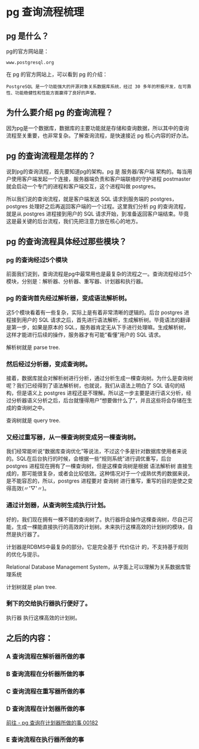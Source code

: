 

# pg 查询流程梳理

## pg 是什么？

pg的官方网站是： 
    
    www.postgresql.org

在 pg 的官方网站上，可以看到 pg 的介绍：
    
    PostgreSQL 是一个功能强大的开源对象关系数据库系统，经过 30 多年的积极开发，在可靠性、功能稳健性和性能方面赢得了良好的声誉。

## 为什么要介绍 pg 的查询流程？

因为pg是一个数据库，数据库的主要功能就是存储和查询数据，所以其中的查询流程至关重要，也非常复杂。了解查询流程，是快速接近 pg 核心内容的好办法。

## pg 的查询流程是怎样的？

说到pg的查询流程，首先要知道pg的架构。pg 是 服务器/客户端 架构的。每当用户使用客户端发起一个连接，服务器端负责和客户端联络的守护进程 postmaster 就会启动一个专门的进程和客户端交互，这个进程叫做 postgres。


所以我们说的查询流程，就是客户端发送 SQL 请求到服务端的 postgres，postgres 处理好之后再返回客户端的一个过程。这里我们分析 pg 的查询流程，就是从 postgres 进程接到用户的 SQL 请求开始，到准备返回客户端结束。毕竟这是最关键的后台流程，我们先把注意力放在核心的地方。

## pg 的查询流程具体经过那些模块？

### pg 的查询经过5个模块
前面我们说到，查询流程是pg中最常用也是最复杂的流程之一。查询流程经过5个模块，分别是：解析器、分析器、重写器、计划器和执行器。

### pg 的查询首先经过解析器，变成语法解析树。
这5个模块看着有一些复杂，实际上是有着非常清晰的逻辑的。后台 postgres 进程接到用户的 SQL 请求之后，首先进行语法解析，生成解析树。毕竟语法的翻译是第一步，如果是原本的 SQL，服务器肯定无从下手进行处理嘛。生成解析树，这样才能进行后续的操作，服务器才有可能“看懂”用户的 SQL 请求。


解析树就是 parse tree.

### 然后经过分析器，变成查询树。
接着，数据库就会对解析树进行分析，通过分析生成一棵查询树。为什么是查询树呢？我们已经得到了语法解析树，也就说，我们从语法上明白了 SQL 语句的结构，但是语义上 postgres 进程还是不理解。所以这一步主要是进行语义分析，经过分析器语义分析之后，后台就懂得用户“想要做什么了”，并且这些将会存储在生成的查询树之中。


查询树就是 query tree.

### 又经过重写器，从一棵查询树变成另一棵查询树。
我们经常能听说“数据库查询优化”等说法，不过这个多是针对数据库使用者来说的。SQL在后台执行的时候，会根据一些“规则系统”进行调优重写，后台 postgres 进程现在拥有了一棵查询树，但是这棵查询树是根据 语法解析树 直接生成的，那可能很复杂，或者会比较低效。这种情况对于一个成熟优秀的数据来说，是不能容忍的，所以，postgres 进程要对 查询树 进行重写，重写的目的是使之变得高效(〃'▽'〃)。

### 通过计划器，从查询树生成执行计划。
好的，我们现在拥有一棵不错的查询树了。执行器将会操作这棵查询树，尽自己可能，生成一棵能直接执行的高效的计划树。未来执行这棵高效的计划树的模块，自然是执行器了。


计划器是RDBMS中最复杂的部分。它是完全基于 代价估计 的，不支持基于规则的优化与提示。


Relational Database Management System，从字面上可以理解为关系数据库管理系统

计划树就是 plan tree.

### 剩下的交给执行器执行便好了。
执行器 执行这棵高效的计划树。



## 之后的内容：

### A 查询流程在解析器所做的事

### B 查询流程在分析器所做的事

### C 查询流程在重写器所做的事

### D 查询流程在计划器所做的事
[前往 - pg 查询在计划器所做的事 00182](./pg查询流程在计划器所做的事.md) 

### E 查询流程在执行器所做的事




